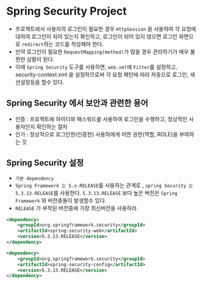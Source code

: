 # Spring Security Project
- 프로젝트에서 사용자의 로그인이 필요한 경우 `HttpSession` 을 사용하여 각 요청에 대하여 로그인이 되어 있는지 확인하고, 로그인이 되어 있지 않으면 로그인 화면으로 `redirect`하는 코드를 작성해야 한다.
- 만약 로그인이 필요한 `RequestMapping(method)`가 많을 경우 관리하기가 매우 불편한 상황이 된다.
- 이때 `Spring Security` 도구를 사용하면, `web.xml`에 `Filter`를 설정하고, security-context.xml 을 설정하므로써 각 요청 패턴에 따라 자동으로 로그인, 세션설정등을 할수 있다.

## Spring Security 에서 보안과 관련한 용어
- 인증 : 프로젝트에 아이디와 패스워드를 사용하여 로그인을 수행하고, 정상적인 사용자인지 확인하는 절차
- 인가 : 정상적으로 로그인한(인증한) 사용하에게 어떤 권한(역할, ROLE)을 부여하는 것

## Spring Security 설정
- `기본 dependency`
- `Spring Framework 는 5.x.RELEASE`를 사용하는 관계로 , `spring Security 는 5.3.13.RELEASE`를 사용한다. `5.3.13.RELEASE` 보다 높은 버전은 `Spring Framework` 와 버전충돌이 발생할수 있다.
- `RELEASE` 가 부착된 버전중에 가장 최신버전을 사용하라.
```xml
<dependency>
	<groupId>org.springframework.security</groupId>
	<artifactId>spring-security-web</artifactId>
	<version>5.3.13.RELEASE</version>
</dependency>

<dependency>
	<groupId>org.springframework.security</groupId>
	<artifactId>spring-security-config</artifactId>
	<version>5.3.13.RELEASE</version>
</dependency>

```